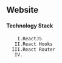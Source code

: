 ## Website 
#### Technology Stack
        I.ReactJS
       II.React Hooks
      III.React Router
       IV. 
